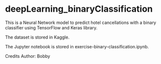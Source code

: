 # deepLearning_binaryClassification

This is a Neural Network model to predict hotel cancellations with a binary classifier using TensorFlow and Keras library.

The dataset is stored in Kaggle.

The Jupyter notebook is stored in exercise-binary-classification.ipynb.

Credits
Author: Bobby
